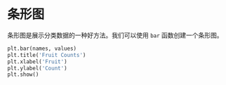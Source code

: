 # 条形图

条形图是展示分类数据的一种好方法。我们可以使用 `bar` 函数创建一个条形图。

```python
plt.bar(names, values)
plt.title('Fruit Counts')
plt.xlabel('Fruit')
plt.ylabel('Count')
plt.show()
```
